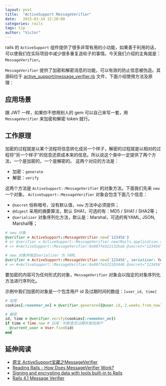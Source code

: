 ```yaml
---
layout: post
title:  "ActiveSupport MessageVerifier"
date:   2015-03-24 12:20:00
categories: rails
tags: tip
author: "Victor"
---
```


rails 的 `ActiveSupport` 组件提供了很多非常有用的小功能，如果善于利用的话，可以使我们在实际项目中减少很多重复造轮子的事情。今天我们介绍的主角就是：`MessageVerifier`。

`MessageVerifier` 提供了加密和解密消息的功能，可以有效的防止信息被伪造。其源码位于 [active_support/message_verifier.rb](http://api.rubyonrails.org/classes/ActiveSupport/MessageVerifier.html) 文件，下面介绍使用方法及原理：

## 应用场景

跟 JWT 一样，如果你不想用别人的 gem 可以自己来写一套，用 `MessageVerifier` 来加密和解密 token 就行。


## 工作原理

加密的过程就是以某个流程将信息转化成另一个样子，解密的过程就是以相对的过程将“另一个样子”的信息还原成本来的信息。所以说这个类中一定提供了两个方法，一个是加密的，一个是解密的。 这两个对应的方法是：

* 加密：`generate`
* 解密：`verify`

这两个方法是 `ActiveSupport::MessageVerifier` 的对象方法。下面我们先来 `new` 一个对象。 `ActiveSupport::MessageVerifier` 对象会包含下面几个信息：

* `@secret` 俗称暗号，没有默认值，`new` 方法中必须提供；
* `@digest` 采用的摘要算法，默认 SHA1，可选的有：MD5 / SHA1 / SHA2等；
* `@serializer` 对象序列化方法，默认是：Marshal，可选的有YAML, JSON, Marshal等；

```ruby
# new 对象
@verifier = ActiveSupport::MessageVerifier.new('123456')
# or @verifier = ActiveSupport::MessageVerifier.new(Rails.application.secrets.password_reset_secret)
# => #<ActiveSupport::MessageVerifier:0x007fe522132ba8 @secret="123456", @digest="SHA1", @serializer=Marshal>

# new 对象并指定serializer 为 YAML
@verifier = ActiveSupport::MessageVerifier.new('123456', serializer: YAML)
# => #<ActiveSupport::MessageVerifier:0x007fe522103448 @secret="123456", @digest="SHA1", @serializer=Psych>
```

要加密的内容可为任何形式的对象，`MessageVerifier` 对象会以指定的对象序列化方法进行序列化。

示例中我们加密的对象是一个包含用户 id 及过期时间的数组：`[user_id, time]`

```ruby
# 加密
cookies[:remember_me] = @verifier.generate([@user.id, 2.weeks.from_now])

# 解密
id, time = @verifier.verify(cookies[:remember_me])
if time < Time.now # 应用：判断是否过期并查找用户
  @current_user = User.find(id)
end
```

## 延伸阅读

* [原文 ActiveSupport宝藏之MessageVerifier](http://www.xinshengyin.com/ruby/activesupport-message-verifier)
* [Reading Rails - How Does MessageVerifier Work?](http://www.monkeyandcrow.com/blog/reading_rails_how_does_message_verifier_work/)
* [Signing and encrypting data with tools built-in to Rails](http://vesavanska.com/2013/signing-and-encrypting-data-with-tools-built-in-to-rails/)
* [Rails 4.1 Message Verifier](https://www.youtube.com/watch?v=qNJbe1HWXDA)
